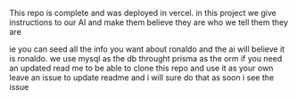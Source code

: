 
This repo is complete and was deployed in vercel. in this project we give instructions to our AI and make them believe they are who we tell them they are 

ie you can seed all the info you want about ronaldo and the ai will believe it is ronaldo. we use mysql as the db throught prisma as the orm if you need an updated read me to be able to clone this repo
and use it as your own leave an issue  to update readme and i will sure do that as soon i  see the issue

